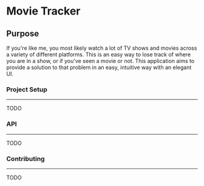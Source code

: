 # Movie Tracker

## Purpose

If you're like me, you most likely watch a lot of TV shows and movies across a variety of different platforms. This is an easy way to lose track of where you are in a show, or if you've seen a movie or not. This application aims to provide a solution to that problem in an easy, intuitive way with an elegant UI.

### Project Setup
-----------------

TODO

### API
-------

TODO

### Contributing
----------------

TODO
